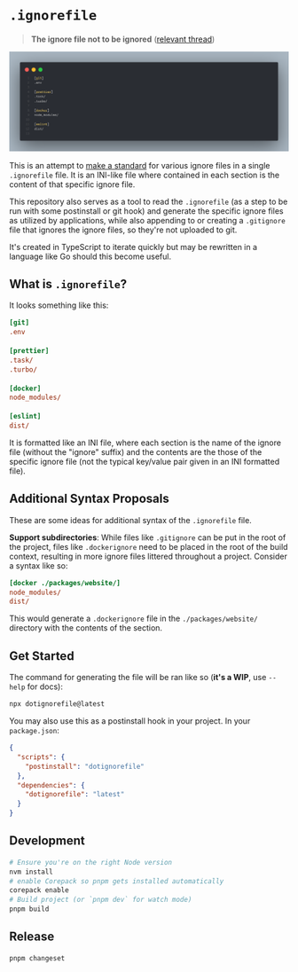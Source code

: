 # `.ignorefile`

> **The ignore file not to be ignored** ([relevant thread](https://www.threads.net/@doseofted/post/C0kT-W2xpRp))

![.ignorefile example](./.github/ignorefile.png)

This is an attempt to [make a standard](https://xkcd.com/927/) for various ignore files in a single `.ignorefile` file. It is an INI-like file where contained in each section is the content of that specific ignore file.

This repository also serves as a tool to read the `.ignorefile` (as a step to be run with some postinstall or git hook) and generate the specific ignore files as utilized by applications, while also appending to or creating a `.gitignore` file that ignores the ignore files, so they're not uploaded to git.

It's created in TypeScript to iterate quickly but may be rewritten in a language like Go should this become useful.

## What is `.ignorefile`?

It looks something like this:

```ini
[git]
.env

[prettier]
.task/
.turbo/

[docker]
node_modules/

[eslint]
dist/
```

It is formatted like an INI file, where each section is the name of the ignore file (without the "ignore" suffix) and the contents are the those of the specific ignore file (not the typical key/value pair given in an INI formatted file).

## Additional Syntax Proposals

These are some ideas for additional syntax of the `.ignorefile` file.

**Support subdirectories**: While files like `.gitignore` can be put in the root of the project, files like `.dockerignore` need to be placed in the root of the build context, resulting in more ignore files littered throughout a project. Consider a syntax like so:

```ini
[docker ./packages/website/]
node_modules/
dist/
```

This would generate a `.dockerignore` file in the `./packages/website/` directory with the contents of the section.

## Get Started

The command for generating the file will be ran like so (**it's a WIP**, use `--help` for docs):

```zsh
npx dotignorefile@latest
```

You may also use this as a postinstall hook in your project. In your `package.json`:

```json
{
  "scripts": {
    "postinstall": "dotignorefile"
  },
  "dependencies": {
    "dotignorefile": "latest"
  }
}
```

## Development

```zsh
# Ensure you're on the right Node version
nvm install
# enable Corepack so pnpm gets installed automatically
corepack enable
# Build project (or `pnpm dev` for watch mode)
pnpm build
```

## Release

```zsh
pnpm changeset
```

